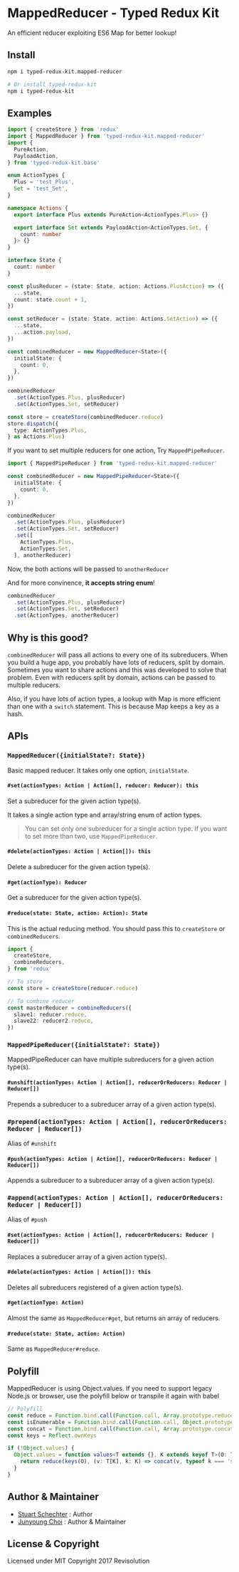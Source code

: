 # MappedReducer - Typed Redux Kit

An efficient reducer exploiting ES6 Map for better lookup!

## Install

```sh
npm i typed-redux-kit.mapped-reducer

# Or install typed-redux-kit
npm i typed-redux-kit
```

## Examples

```ts
import { createStore } from 'redux'
import { MappedReducer } from 'typed-redux-kit.mapped-reducer'
import {
  PureAction,
  PayloadAction,
} from 'typed-redux-kit.base'

enum ActionTypes {
  Plus = 'test_Plus',
  Set = 'test_Set',
}

namespace Actions {
  export interface Plus extends PureAction<ActionTypes.Plus> {}

  export interface Set extends PayloadAction<ActionTypes.Set, {
    count: number
  }> {}
}

interface State {
  count: number
}

const plusReducer = (state: State, action: Actions.PlusAction) => ({
  ...state,
  count: state.count + 1,
})

const setReducer = (state: State, action: Actions.SetAction) => ({
  ...state,
  ...action.payload,
})

const combinedReducer = new MappedReducer<State>({
  initialState: {
    count: 0,
  },
})

combinedReducer
  .set(ActionTypes.Plus, plusReducer)
  .set(ActionTypes.Set, setReducer)

const store = createStore(combinedReducer.reduce)
store.dispatch({
  type: ActionTypes.Plus,
} as Actions.Plus)
```

If you want to set multiple reducers for one action, Try `MappedPipeReducer`.

```ts
import { MappedPipeReducer } from 'typed-redux-kit.mapped-reducer'

const combinedReducer = new MappedPipeReducer<State>({
  initialState: {
    count: 0,
  },
})

combinedReducer
  .set(ActionTypes.Plus, plusReducer)
  .set(ActionTypes.Set, setReducer)
  .set([
    ActionTypes.Plus,
    ActionTypes.Set,
  ], anotherReducer)
```

Now, the both actions will be passed to `anotherReducer`

And for more convinence, **it accepts string enum**!

```ts
combinedReducer
  .set(ActionTypes.Plus, plusReducer)
  .set(ActionTypes.Set, setReducer)
  .set(ActionTypes, anotherReducer)
```

## Why is this good?

`combinedReducer` will pass all actions to every one of its subreducers. When you build a huge app, you probably have lots of reducers, split by domain. Sometimes you want to share actions and this was developed to solve that problem. Even with reducers split by domain, actions can be passed to multiple reducers.

Also, if you have lots of action types, a lookup with Map is more efficient than one with a `switch` statement. This is because Map keeps a key as a hash.

## APIs

### `MappedReducer({initialState?: State})`

Basic mapped reducer. It takes only one option, `initialState`.

#### `#set(actionTypes: Action | Action[], reducer: Reducer): this`

Set a subreducer for the given action type(s).

It takes a single action type and array/string enum of action types.

> You can set only one subreducer for a single action type. If you want to set more than two, use `MappedPipeReducer`.

#### `#delete(actionTypes: Action | Action[]): this`

Delete a subreducer for the given action type(s).

#### `#get(actionType): Reducer`

Get a subreducer for the given action type(s).

#### `#reduce(state: State, action: Action): State`

This is the actual reducing method. You should pass this to `createStore` or `combinedReducers`.

```ts
import {
  createStore,
  combineReducers,
} from 'redux'

// To store
const store = createStore(reducer.reduce)

// To combine reducer
const masterReducer = combineReducers({
  slave1: reducer.reduce,
  slave22: reducer2.reduce,
})
```

### `MappedPipeReducer({initialState?: State})`

MappedPipeReducer can have multiple subreducers for a given action type(s).

#### `#unshift(actionTypes: Action | Action[], reducerOrReducers: Reducer | Reducer[])`

Prepends a subreducer to a subreducer array of a given action type(s).

### `#prepend(actionTypes: Action | Action[], reducerOrReducers: Reducer | Reducer[])`

Alias of `#unshift`

#### `#push(actionTypes: Action | Action[], reducerOrReducers: Reducer | Reducer[])`

Appends a subreducer to a subreducer array of a given action type(s).

### `#append(actionTypes: Action | Action[], reducerOrReducers: Reducer | Reducer[])`

Alias of `#push`

#### `#set(actionTypes: Action | Action[], reducerOrReducers: Reducer | Reducer[])`

Replaces a subreducer array of a given action type(s).

#### `#delete(actionTypes: Action | Action[]): this`

Deletes all subreducers registered of a given action type(s).

#### `#get(actionType: Action)`

Almost the same as `MappedReducer#get`, but returns an array of reducers.

#### `#reduce(state: State, action: Action)`

Same as `MappedReducer#reduce`.

## Polyfill

MappedReducer is using Object.values. If you need to support legacy Node.js or browser, use the polyfill below or transpile it again with babel

```ts
// Polyfill
const reduce = Function.bind.call(Function.call, Array.prototype.reduce)
const isEnumerable = Function.bind.call(Function.call, Object.prototype.propertyIsEnumerable)
const concat = Function.bind.call(Function.call, Array.prototype.concat)
const keys = Reflect.ownKeys

if (!Object.values) {
  Object.values = function values<T extends {}, K extends keyof T>(O: T) {
    return reduce(keys(O), (v: T[K], k: K) => concat(v, typeof k === 'string' && isEnumerable(O, k) ? [O[k]] : []), [])
  }
}
```

## Author & Maintainer

- [Stuart Schechter](https://github.com/UppaJung) : Author
- [Junyoung Choi](https://github.com/rokt33r) : Author & Maintainer

## License & Copyright

Licensed under MIT
Copyright 2017 Revisolution
